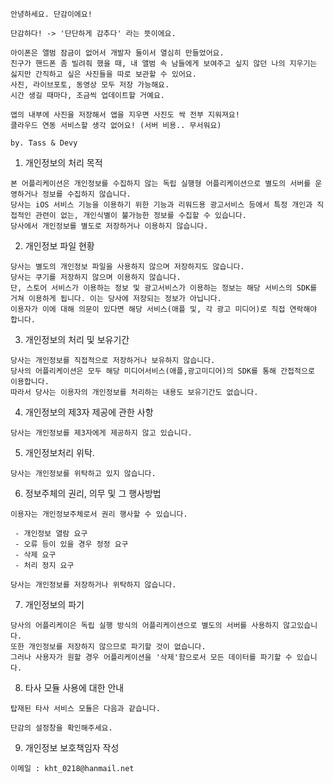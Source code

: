 ```
안녕하세요. 단감이에요!

단감하다! -> '단단하게 감추다' 라는 뜻이에요.

아이폰은 앨범 잠금이 없어서 개발자 둘이서 열심히 만들었어요.
친구가 핸드폰 좀 빌려줘 했을 때, 내 앨범 속 남들에게 보여주고 싶지 않던 나의 지우기는 싫지만 간직하고 싶은 사진들을 따로 보관할 수 있어요.
사진, 라이브포토, 동영상 모두 저장 가능해요.
시간 생길 때마다, 조금씩 업데이트할 거예요.

앱의 내부에 사진을 저장해서 앱을 지우면 사진도 싹 전부 지워져요!
클라우드 연동 서비스할 생각 없어요! (서버 비용.. 무서워요)

by. Tass & Devy
```

1. 개인정보의 처리 목적
```
본 어플리케이션은 개인정보를 수집하지 않는 독립 실행형 어플리케이션으로 별도의 서버를 운영하거나 정보를 수집하지 않습니다.
당사는 iOS 서비스 기능을 이용하기 위한 기능과 리워드용 광고서비스 등에서 특정 개인과 직접적인 관련이 없는, 개인식별이 불가능한 정보를 수집할 수 있습니다.
당사에서 개인정보를 별도로 저장하거나 이용하지 않습니다.
```

2. 개인정보 파일 현황
```
당사는 별도의 개인정보 파일을 사용하지 않으며 저장하지도 않습니다.
당사는 쿠기를 저장하지 않으며 이용하지 않습니다.
단, 스토어 서비스가 이용하는 정보 및 광고서비스가 이용하는 정보는 해당 서비스의 SDK를 거쳐 이용하게 됩니다. 이는 당사에 저장되는 정보가 아닙니다.
이용자가 이에 대해 의문이 있다면 해당 서비스(애플 및, 각 광고 미디어)로 직접 연락해야 합니다.
```

3. 개인정보의 처리 및 보유기간
```
당사는 개인정보를 직접적으로 저장하거나 보유하지 않습니다.
당사의 어플리케이션은 모두 해당 미디어서비스(애플,광고미디어)의 SDK를 통해 간접적으로 이용합니다.
따라서 당사는 이용자의 개인정보를 처리하는 내용도 보유기간도 없습니다.
```

4. 개인정보의 제3자 제공에 관한 사항
```
당사는 개인정보를 제3자에게 제공하지 않고 있습니다.
```

5. 개인정보처리 위탁.
```
당사는 개인정보를 위탁하고 있지 않습니다.
```

6. 정보주체의 권리, 의무 및 그 행사방법
```
이용자는 개인정보주체로서 권리 행사할 수 있습니다.

 - 개인정보 열람 요구
 - 오류 등이 있을 경우 정정 요구
 - 삭제 요구
 - 처리 정지 요구
 
당사는 개인정보를 저장하거나 위탁하지 않습니다.
```

7. 개인정보의 파기
```
당사의 어플리케이은 독립 실행 방식의 어플리케이션으로 별도의 서버를 사용하지 않고있습니다.
또한 개인정보를 저장하지 않으므로 파기할 것이 없습니다.
그러나 사용자가 원할 경우 어플리케이션을 '삭제'함으로서 모든 데이터를 파기할 수 있습니다.
```

8. 타사 모듈 사용에 대한 안내
```
탑재된 타사 서비스 모듈은 다음과 같습니다.

단감의 설정창을 확인해주세요.
```

9. 개인정보 보호책임자 작성
```
이메일 : kht_0218@hanmail.net
```
